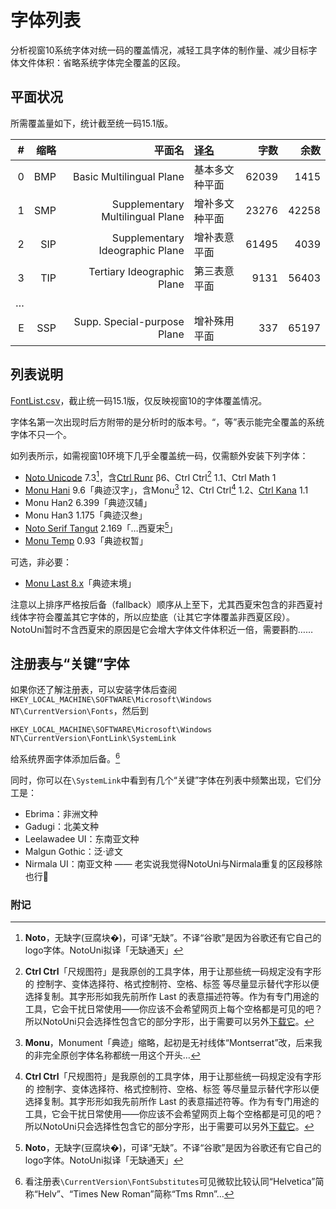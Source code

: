 # 字体列表
分析视窗10系统字体对统一码的覆盖情况，减轻工具字体的制作量、减少目标字体文件体积：省略系统字体完全覆盖的区段。

## 平面状况
所需覆盖量如下，统计截至统一码15.1版。

|#|缩略|平面名|[译名](/Blocks#平面)|字数|余数|
| -: | -: | -: | :- | -: | -: |
|0|BMP|Basic Multilingual Plane|基本多文种平面|62039|1415|
|1|SMP|Supplementary Multilingual Plane|增补多文种平面|23276|42258|
|2|SIP|Supplementary Ideographic Plane|增补表意平面|61495|4039|
|3|TIP|Tertiary Ideographic Plane|第三表意平面|9131|56403|
|…| | | | | |
|E|SSP|Supp. Special-purpose Plane|增补殊用平面|337|65197|

## 列表说明
[FontList.csv](/FontList/FontList.csv)，截止统一码15.1版，仅反映视窗10的字体覆盖情况。

字体名第一次出现时后方附带的是分析时的版本号。“，等”表示能完全覆盖的系统字体不只一个。

如列表所示，如需视窗10环境下几乎全覆盖统一码，仅需额外安装下列字体：
- [Noto Unicode](/NotoUnicode) 7.3[^Noto]，含[Ctrl Runr](https://github.com/MY1L/Ctrl#runr) β6、Ctrl Ctrl[^Ctrl] 1.1、Ctrl Math 1
- [Monu Hani](/Hani) 9.6「典迹汉字」，含Monu[^Monu] 12、Ctrl Ctrl[^Ctrl] 1.2、[Ctrl Kana](https://github.com/MY1L/Ctrl/releases/tag/Kana) 1.1
- Monu Han2 6.399「典迹汉辅」
- Monu Han3 1.175「典迹汉叁」
- [Noto Serif Tangut](https://github.com/notofonts/tangut) 2.169「…西夏宋[^Noto]」
- [Monu Temp](https://github.com/MY1L/Unicode/releases/tag/Temp) 0.93「典迹权暂」

可选，非必要：
- [Monu Last 8.x](https://github.com/MY1L/Unicode/releases/tag/Last8)「典迹末境」

注意以上排序严格按后备（fallback）顺序从上至下，尤其西夏宋包含的非西夏衬线体字符会覆盖其它字体的，所以应垫底（让其它字体覆盖非西夏区段）。
NotoUni暂时不含西夏宋的原因是它会增大字体文件体积近一倍，需要斟酌……

## 注册表与“关键”字体
如果你还了解注册表，可以安装字体后查阅`HKEY_LOCAL_MACHINE\SOFTWARE\Microsoft\Windows NT\CurrentVersion\Fonts`，然后到
```
HKEY_LOCAL_MACHINE\SOFTWARE\Microsoft\Windows NT\CurrentVersion\FontLink\SystemLink
```
给系统界面字体添加后备。[^Helv]

同时，你可以在`\SystemLink`中看到有几个“关键”字体在列表中频繁出现，它们分工是：
- Ebrima：非洲文种
- Gadugi：北美文种
- Leelawadee UI：东南亚文种
- Malgun Gothic：泛·谚文
- Nirmala UI：南亚文种 —— 老实说我觉得NotoUni与Nirmala重复的区段移除也行🤔

### 附记
[^Ctrl]: **Ctrl Ctrl**「尺规图符」是我原创的工具字体，用于让那些统一码规定没有字形的 控制字、变体选择符、格式控制符、空格、标签 等尽量显示替代字形以便选择复制。其字形形如我先前所作 Last 的表意描述符等。作为有专门用途的工具，它会干扰日常使用——你应该不会希望网页上每个空格都是可见的吧？所以NotoUni只会选择性包含它的部分字形，出于需要可以另外[下载它](https://github.com/MY1L/Ctrl#ctrl)。
[^Noto]: **Noto**，无缺字(豆腐块�)，可译“无缺”。不译“谷歌”是因为谷歌还有它自己的logo字体。NotoUni拟译「无缺通天」
[^Monu]: **Monu**，Monument「典迹」缩略，起初是无衬线体“Montserrat”改，后来我的非完全原创字体名称都统一用这个开头…
[^Helv]: 看注册表`\CurrentVersion\FontSubstitutes`可见微软比较认同“Helvetica”简称“Helv”、“Times New Roman”简称“Tms Rmn”…